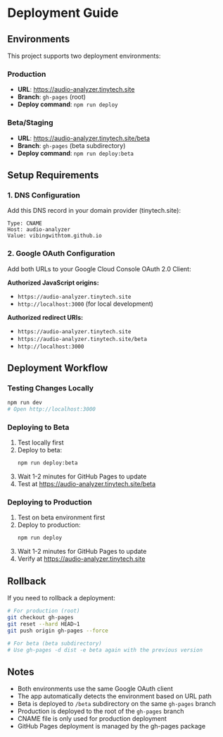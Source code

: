 # Deployment Guide

## Environments

This project supports two deployment environments:

### Production
- **URL**: https://audio-analyzer.tinytech.site
- **Branch**: `gh-pages` (root)
- **Deploy command**: `npm run deploy`

### Beta/Staging
- **URL**: https://audio-analyzer.tinytech.site/beta
- **Branch**: `gh-pages` (beta subdirectory)
- **Deploy command**: `npm run deploy:beta`

## Setup Requirements

### 1. DNS Configuration
Add this DNS record in your domain provider (tinytech.site):

```
Type: CNAME
Host: audio-analyzer
Value: vibingwithtom.github.io
```

### 2. Google OAuth Configuration
Add both URLs to your Google Cloud Console OAuth 2.0 Client:

**Authorized JavaScript origins:**
- `https://audio-analyzer.tinytech.site`
- `http://localhost:3000` (for local development)

**Authorized redirect URIs:**
- `https://audio-analyzer.tinytech.site`
- `https://audio-analyzer.tinytech.site/beta`
- `http://localhost:3000`

## Deployment Workflow

### Testing Changes Locally
```bash
npm run dev
# Open http://localhost:3000
```

### Deploying to Beta
1. Test locally first
2. Deploy to beta:
   ```bash
   npm run deploy:beta
   ```
3. Wait 1-2 minutes for GitHub Pages to update
4. Test at https://audio-analyzer.tinytech.site/beta

### Deploying to Production
1. Test on beta environment first
2. Deploy to production:
   ```bash
   npm run deploy
   ```
3. Wait 1-2 minutes for GitHub Pages to update
4. Verify at https://audio-analyzer.tinytech.site

## Rollback

If you need to rollback a deployment:

```bash
# For production (root)
git checkout gh-pages
git reset --hard HEAD~1
git push origin gh-pages --force

# For beta (beta subdirectory)
# Use gh-pages -d dist -e beta again with the previous version
```

## Notes

- Both environments use the same Google OAuth client
- The app automatically detects the environment based on URL path
- Beta is deployed to `/beta` subdirectory on the same `gh-pages` branch
- Production is deployed to the root of the `gh-pages` branch
- CNAME file is only used for production deployment
- GitHub Pages deployment is managed by the gh-pages package
